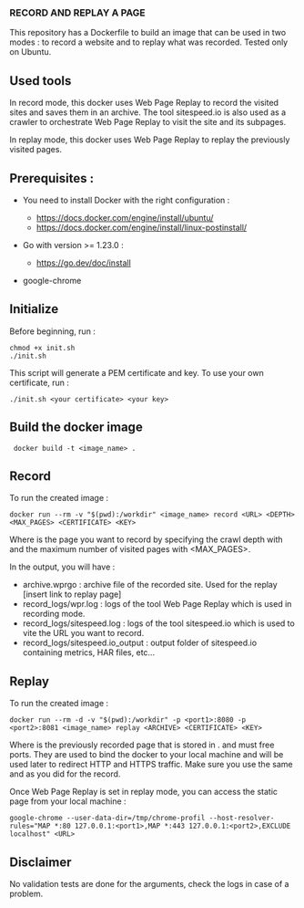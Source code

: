 ### RECORD AND REPLAY A PAGE

This repository has a Dockerfile to build an image that can be used in two modes : to record a website and to replay what was recorded.
Tested only on Ubuntu. 

## Used tools

In record mode, this docker uses Web Page Replay to record the visited sites and saves them in an archive.
The tool sitespeed.io is also used as a crawler to orchestrate Web Page Replay to visit the site and its subpages. 

In replay mode, this docker uses Web Page Replay to replay the previously visited pages. 


## Prerequisites : 

* You need to install Docker with the right configuration : 
    - https://docs.docker.com/engine/install/ubuntu/
    - https://docs.docker.com/engine/install/linux-postinstall/

* Go with version >= 1.23.0 : 
    - https://go.dev/doc/install

* google-chrome


## Initialize 

Before beginning, run : 
```
chmod +x init.sh 
./init.sh 
```

This script will generate a PEM certificate and key. To use your own certificate, run :
```
./init.sh <your certificate> <your key>
```


## Build the docker image

``` 
 docker build -t <image_name> .
```


## Record 

To run the created image : 
```
docker run --rm -v "$(pwd):/workdir" <image_name> record <URL> <DEPTH> <MAX_PAGES> <CERTIFICATE> <KEY>
```
Where <URL> is the page you want to record by specifying the crawl depth with <DEPTH> and the maximum number of visited pages with <MAX_PAGES>.

In the output, you will have : 
- archive.wprgo : archive file of the recorded site. Used for the replay [insert link to replay page]
- record_logs/wpr.log : logs of the tool Web Page Replay which is used in recording mode.
- record_logs/sitespeed.log : logs of the tool sitespeed.io which is used to vite the URL you want to record.
- record_logs/sitespeed.io_output : output folder of sitespeed.io containing metrics, HAR files, etc... 


## Replay 

To run the created image : 
```
docker run --rm -d -v "$(pwd):/workdir" -p <port1>:8080 -p <port2>:8081 <image_name> replay <ARCHIVE> <CERTIFICATE> <KEY>
```

Where <URL> is the previously recorded page that is stored in <ARCHIVE>. <port1> and <port2> must free ports. They are used to bind the docker to your local machine and will be used later to redirect HTTP and HTTPS traffic. 
Make sure you use the same <CERTIFICATE> and <KEY> as you did for the record. 

Once Web Page Replay is set in replay mode, you can access the static page from your local machine : 
```
google-chrome --user-data-dir=/tmp/chrome-profil --host-resolver-rules="MAP *:80 127.0.0.1:<port1>,MAP *:443 127.0.0.1:<port2>,EXCLUDE localhost" <URL> 
```


## Disclaimer 

No validation tests are done for the arguments, check the logs in case of a problem. 
